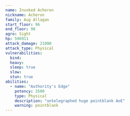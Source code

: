 ```yaml
---
name: Invoked Acheron
nickname: Acheron
family: Aug Allagan
start_floor: 96
end_floor: 98
agro: Sight
hp: 596911
attack_damage: 21000
attack_type: Physical
vulnerabilities:
  bind: 
  heavy: 
  sleep: true
  slow: 
  stun: true
abilities:
  - name: "Authority's Edge"
    potency: 3500
    type: Physical
    description: "untelegraphed huge pointblank AoE"
    warning: pointblank
---
```

